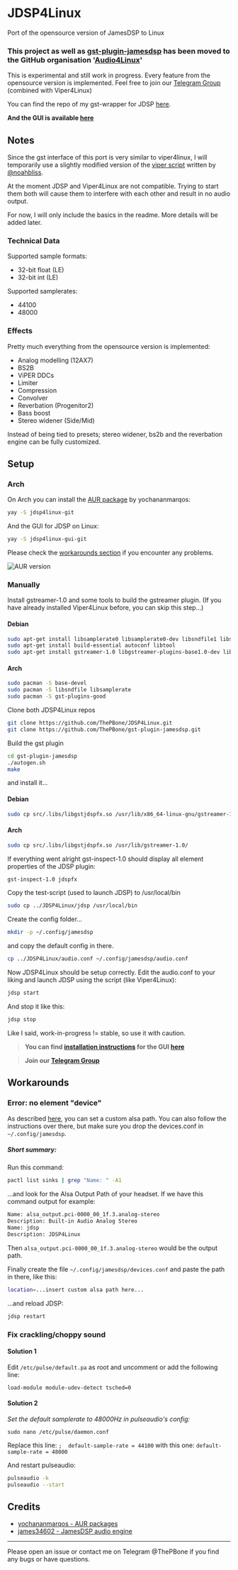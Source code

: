 # JDSP4Linux
Port of the opensource version of JamesDSP to Linux

### This project as well as [gst-plugin-jamesdsp](https://github.com/Audio4Linux/gst-plugin-jamesdsp) has been moved to the GitHub organisation '[Audio4Linux](https://github.com/Audio4Linux)'

This is experimental and still work in progress.
Every feature from the opensource version is implemented.
Feel free to join our [Telegram Group](https://t.me/joinchat/FTKC2A2bolHkFAyO-fuPjw) (combined with Viper4Linux)

You can find the repo of my gst-wrapper for JDSP [here](https://github.com/ThePBone/gst-plugin-jamesdsp).

__And the GUI is available [here](https://github.com/ThePBone/JDSP4Linux-GUI)__
## Notes
Since the gst interface of this port is very similar to viper4linux, I will temporarily use a slightly modified version of the [viper script](https://github.com/noahbliss/Viper4Linux/blob/master/viper) written by [@noahbliss](https://github.com/noahbliss).

At the moment JDSP and Viper4Linux are not compatible. Trying to start them both will cause them to interfere with each other and result in no audio output.

For now, I will only include the basics in the readme. More details will be added later.

### Technical Data
Supported sample formats:
* 32-bit float (LE)
* 32-bit int (LE)

Supported samplerates:
* 44100
* 48000
### Effects
Pretty much everything from the opensource version is implemented:
* Analog modelling (12AX7)
* BS2B
* ViPER DDCs
* Limiter
* Compression
* Convolver
* Reverbation (Progenitor2)
* Bass boost
* Stereo widener (Side/Mid) 

Instead of being tied to presets; stereo widener, bs2b and the reverbation engine can be fully customized.

## Setup

### Arch

On Arch you can install the [AUR package](https://aur.archlinux.org/packages/jdsp4linux-git/) by yochananmarqos:
```bash
yay -S jdsp4linux-git
```
And the GUI for JDSP on Linux:
```bash
yay -S jdsp4linux-gui-git
```
Please check the [workarounds section](#workarounds) if you encounter any problems.

![AUR version](https://img.shields.io/aur/version/jdsp4linux-git?label=aur)

### Manually
Install gstreamer-1.0 and some tools to build the gstreamer plugin. (If you have already installed Viper4Linux before, you can skip this step...)

#### Debian
```bash
sudo apt-get install libsamplerate0 libsamplerate0-dev libsndfile1 libsndfile1-dev
sudo apt-get install build-essential autoconf libtool
sudo apt-get install gstreamer-1.0 libgstreamer-plugins-base1.0-dev libgstreamer1.0-dev 
```
#### Arch
```bash
sudo pacman -S base-devel  
sudo pacman -S libsndfile libsamplerate
sudo pacman -S gst-plugins-good  
```
Clone both JDSP4Linux repos
```bash
git clone https://github.com/ThePBone/JDSP4Linux.git
git clone https://github.com/ThePBone/gst-plugin-jamesdsp.git
```
Build the gst plugin
```bash
cd gst-plugin-jamesdsp  
./autogen.sh  
make
```
and install it...
#### Debian
```bash
sudo cp src/.libs/libgstjdspfx.so /usr/lib/x86_64-linux-gnu/gstreamer-1.0/  
```
#### Arch
```bash
sudo cp src/.libs/libgstjdspfx.so /usr/lib/gstreamer-1.0/  
```
If everything went alright gst-inspect-1.0 should display all element properties of the JDSP plugin:
```bash
gst-inspect-1.0 jdspfx
```
Copy the test-script (used to launch JDSP) to /usr/local/bin
```bash
sudo cp ../JDSP4Linux/jdsp /usr/local/bin
```
Create the config folder...
```bash
mkdir -p ~/.config/jamesdsp
```
and copy the default config in there.
```bash
cp ../JDSP4Linux/audio.conf ~/.config/jamesdsp/audio.conf
```
Now JDSP4Linux should be setup correctly.
Edit the audio.conf to your liking and launch JDSP using the script (like Viper4Linux):
```bash
jdsp start
```
And stop it like this:
```bash
jdsp stop
```
Like I said, work-in-progress != stable, so use it with caution. 

> __You can find [installation instructions](https://github.com/ThePBone/JDSP4Linux-GUI) for the GUI [here](https://github.com/ThePBone/JDSP4Linux-GUI)__

> __Join our [Telegram Group](https://t.me/joinchat/FTKC2A2bolHkFAyO-fuPjw)__

## Workarounds
### Error: no element "device"
As described [here](https://github.com/noahbliss/Viper4Linux#configuration), you can set a custom alsa path.
You can also follow the instructions over there, but make sure you drop the devices.conf in `~/.config/jamesdsp`.

##### Short summary:
Run this command:
```bash
pactl list sinks | grep "Name: " -A1
```
...and look for the Alsa Output Path of your headset.
If we have this command output for example:
```bash
Name: alsa_output.pci-0000_00_1f.3.analog-stereo
Description: Built-in Audio Analog Stereo
Name: jdsp
Description: JDSP4Linux
```
Then `alsa_output.pci-0000_00_1f.3.analog-stereo` would be the output path.

Finally create the file `~/.config/jamesdsp/devices.conf` and paste the path in there, like this:
```bash
location=...insert custom alsa path here...
```
...and reload JDSP:
```bash
jdsp restart
```
### Fix crackling/choppy sound
#### Solution 1
Edit `/etc/pulse/default.pa` as root and uncomment or add the following line:

    load-module module-udev-detect tsched=0

#### Solution 2
_Set the default samplerate to 48000Hz in pulseaudio's config:_

`sudo nano /etc/pulse/daemon.conf`

Replace this line:
`;  default-sample-rate = 44100`
with this one:
`default-sample-rate = 48000`

And restart pulseaudio:
```bash
pulseaudio -k
pulseaudio --start
```

## Credits
* [yochananmarqos - AUR packages](https://github.com/yochananmarqos)
* [james34602 - JamesDSP audio engine](https://github.com/james34602/)

______________
Please open an issue or contact me on Telegram @ThePBone if you find any bugs or have questions.

